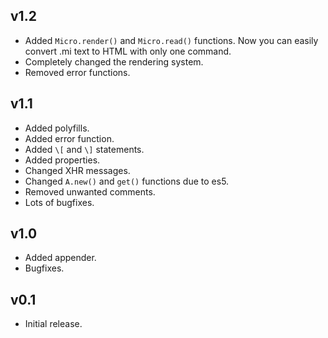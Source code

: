 ## v1.2
* Added `Micro.render()` and `Micro.read()` functions. Now you can easily convert .mi text to HTML with only one command.
* Completely changed the rendering system.
* Removed error functions.

## v1.1
* Added polyfills.
* Added error function.
* Added `\[` and `\]` statements.
* Added properties.
* Changed XHR messages.
* Changed `A.new()` and `get()` functions due to es5.
* Removed unwanted comments.
* Lots of bugfixes.

## v1.0
* Added appender.
* Bugfixes.

## v0.1
* Initial release.
